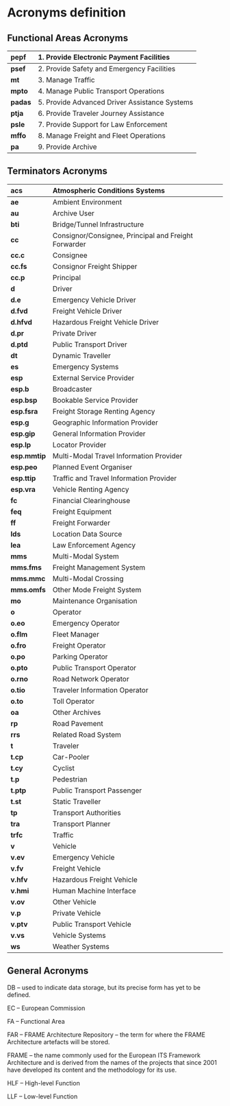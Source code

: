 ﻿# Acronyms definition

## Functional Areas Acronyms

|**pepf**|1\. Provide Electronic Payment Facilities|
| :- | :- |
|**psef**|2\. Provide Safety and Emergency Facilities|
|**mt**|3\. Manage Traffic|
|**mpto**|4\. Manage Public Transport Operations|
|**padas**|5\. Provide Advanced Driver Assistance Systems|
|**ptja**|6\. Provide Traveler Journey Assistance|
|**psle**|7\. Provide Support for Law Enforcement|
|**mffo**|8\. Manage Freight and Fleet Operations|
|**pa**|9\. Provide Archive|

##  Terminators Acronyms

|**acs**|Atmospheric Conditions Systems|
| :- | :- |
|**ae**|Ambient Environment|
|**au**|Archive User|
|**bti**|Bridge/Tunnel Infrastructure|
|**cc**|Consignor/Consignee, Principal and Freight Forwarder|
|**cc.c**|Consignee|
|**cc.fs**|Consignor Freight Shipper|
|**cc.p**|Principal|
|**d**|Driver|
|**d.e**|Emergency Vehicle Driver|
|**d.fvd**|Freight Vehicle Driver|
|**d.hfvd**|Hazardous Freight Vehicle Driver|
|**d.pr**|Private Driver|
|**d.ptd**|Public Transport Driver|
|**dt**|Dynamic Traveller|
|**es**|Emergency Systems|
|**esp**|External Service Provider|
|**esp.b**|Broadcaster|
|**esp.bsp**|Bookable Service Provider|
|**esp.fsra**|Freight Storage Renting Agency|
|**esp.g**|Geographic Information Provider|
|**esp.gip**|General Information Provider|
|**esp.lp**|Locator Provider|
|**esp.mmtip**|Multi-Modal Travel Information Provider|
|**esp.peo**|Planned Event Organiser|
|**esp.ttip**|Traffic and Travel Information Provider|
|**esp.vra**|Vehicle Renting Agency|
|**fc**|Financial Clearinghouse|
|**feq**|Freight Equipment|
|**ff**|Freight Forwarder|
|**lds**|Location Data Source|
|**lea**|Law Enforcement Agency|
|**mms**|Multi-Modal System|
|**mms.fms**|Freight Management System|
|**mms.mmc**|Multi-Modal Crossing|
|**mms.omfs**|Other Mode Freight System|
|**mo**|Maintenance Organisation|
|**o**|Operator|
|**o.eo**|Emergency Operator|
|**o.flm**|Fleet Manager|
|**o.fro**|Freight Operator|
|**o.po**|Parking Operator|
|**o.pto**|Public Transport Operator|
|**o.rno**|Road Network Operator|
|**o.tio**|Traveler Information Operator|
|**o.to**|Toll Operator|
|**oa**|Other Archives|
|**rp**|Road Pavement|
|**rrs**|Related Road System|
|**t**|Traveler|
|**t.cp**|Car-Pooler|
|**t.cy**|Cyclist|
|**t.p**|Pedestrian|
|**t.ptp**|Public Transport Passenger|
|**t.st**|Static Traveller|
|**tp**|Transport Authorities|
|**tra**|Transport Planner|
|**trfc**|Traffic|
|**v**|Vehicle|
|**v.ev**|Emergency Vehicle|
|**v.fv**|Freight Vehicle|
|**v.hfv**|Hazardous Freight Vehicle|
|**v.hmi**|Human Machine Interface|
|**v.ov**|Other Vehicle|
|**v.p**|Private Vehicle|
|**v.ptv**|Public Transport Vehicle|
|**v.vs**|Vehicle Systems|
|**ws**|Weather Systems|

## General Acronyms

DB	– used to indicate data storage, but its precise form has yet to be defined.

EC	– European Commission

FA	– Functional Area

FAR	– FRAME Architecture Repository – the term for where the FRAME Architecture artefacts will be stored.

FRAME	– the name commonly used for the European ITS Framework Architecture and is derived from the names of the projects that since 2001 have developed its content and the methodology for its use.

HLF	– High-level Function

LLF	– Low-level Function
